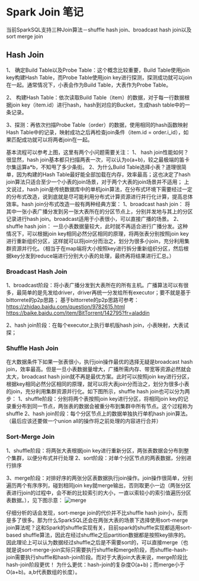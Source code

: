 # Spark Join 笔记

当前SparkSQL支持三种Join算法－shuffle hash join、broadcast hash join以及sort merge join

## Hash Join

1、 确定Build Table以及Probe Table：这个概念比较重要，Build Table使用join key构建Hash Table，而Probe Table使用join key进行探测，探测成功就可以join在一起。通常情况下，小表会作为Build Table，大表作为Probe Table。

2、 构建Hash Table：依次读取Build Table（item）的数据，对于每一行数据根据join key（item.id）进行hash，hash到对应的Bucket，生成hash table中的一条记录。

3、探测：再依次扫描Probe Table（order）的数据，使用相同的hash函数映射Hash Table中的记录，映射成功之后再检查join条件（item.id = order.i_id），如果匹配成功就可以将两者join在一起。

基本流程可以参考上图，这里有两个小问题需要关注：
1、 hash join性能如何？很显然，hash join基本都只扫描两表一次，可以认为o(a+b)，较之最极端的笛卡尔集运算a*b，不知甩了多少条街。
2、为什么Build Table选择小表？道理很简单，因为构建的Hash Table最好能全部加载在内存，效率最高；这也决定了hash join算法只适合至少一个小表的join场景，对于两个大表的join场景并不适用；
上文说过，hash join是传统数据库中的单机join算法，在分布式环境下需要经过一定的分布式改造，说到底就是尽可能利用分布式计算资源进行并行化计算，提高总体效率。hash join分布式改造一般有两种经典方案：
1、broadcast hash join：
    将其中一张小表广播分发到另一张大表所在的分区节点上，分别并发地与其上的分区记录进行hash join。broadcast适用于小表很小，可以直接广播的场景。
2、shuffle hash join：
    一旦小表数据量较大，此时就不再适合进行广播分发。这种情况下，可以根据join key相同必然分区相同的原理，将两张表分别按照join key进行重新组织分区，这样就可以将join分而治之，划分为很多小join，充分利用集群资源并行化。（相当于在map端将大小按照key进行拆分重新组织分区，然后根据key分发到reduce端进行分别大小表的处理，最终再将结果进行汇总。）

### Broadcast Hash Join

1、broadcast阶段：将小表广播分发到大表所在的所有主机。广播算法可以有很多，最简单的是先发给driver，driver再统一分发给所有executor；要不就是基于bittorrete的p2p思路；
基于bittorrete的p2p思路可参考：
https://zhidao.baidu.com/question/9782615.html
https://baike.baidu.com/item/BitTorrent/142795?fr=aladdin

2、hash join阶段：在每个executor上执行单机版hash join，小表映射，大表试探；


### Shuffle Hash Join
在大数据条件下如果一张表很小，执行join操作最优的选择无疑是broadcast hash join，效率最高。但是一旦小表数据量增大，广播所需内存、带宽等资源必然就会太大，broadcast hash join就不再是最优方案。此时可以按照join key进行分区，根据key相同必然分区相同的原理，就可以将大表join分而治之，划分为很多小表的join，充分利用集群资源并行化。如下图所示，shuffle hash join也可以分为两步：
1、shuffle阶段：分别将两个表按照join key进行分区，将相同join key的记录重分布到同一节点，两张表的数据会被重分布到集群中所有节点。这个过程称为shuffle
2、hash join阶段：每个分区节点上的数据单独执行单机hash join算法。（最后应该还要做一个union all的操作将之前处理的内容进行合并）


### Sort-Merge Join
1、shuffle阶段：将两张大表根据join key进行重新分区，两张表数据会分布到整个集群，以便分布式并行处理
2、sort阶段：对单个分区节点的两表数据，分别进行排序

3、merge阶段：对排好序的两张分区表数据执行join操作。join操作很简单，分别遍历两个有序序列，碰到相同join key就merge输出，否则取更小一边（两张分区表进行join的过程中，会不断的比较索引的大小，一直以索较小的索引值遍历分区表数据。），见下图示意：
![merge](https://img-blog.csdnimg.cn/20200402213923158.png?x-oss-process=image/watermark,type_ZmFuZ3poZW5naGVpdGk,shadow_10,text_aHR0cHM6Ly9ibG9nLmNzZG4ubmV0L3FxXzE2NjMzNDA1,size_16,color_FFFFFF,t_70)


仔细分析的话会发现，sort-merge join的代价并不比shuffle hash join小，反而是多了很多。那为什么SparkSQL还会在两张大表的场景下选择使用sort-merge join算法呢？这和Spark的shuffle实现有关，目前spark的shuffle实现都适用sort-based shuffle算法，因此在经过shuffle之后partition数据都是按照key排序的。因此理论上可以认为数据经过shuffle之后是不需要sort的，可以直接merge（也就是说sort-merge-join实际只需要执行shuffle和merge阶段，而shuffle-hash-join需要执行shuffle和hash-join阶段。而对于大表join大表来说，merge阶段比hash-join阶段更优！
为什么更优：hash-join的复杂度O(a+b)；而merge小于O(a+b)。a,b代表数组的长度）。
